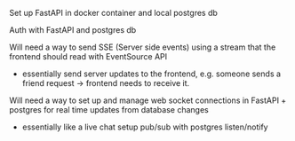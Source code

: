 Set up FastAPI in docker container and local postgres db

Auth with FastAPI and postgres db

Will need a way to send SSE (Server side events) using a stream that the frontend should read with EventSource API
- essentially send server updates to the frontend, e.g. someone sends a friend request -> frontend needs to receive it.

Will need a way to set up and manage web socket connections in FastAPI + postgres for real time updates from database changes
- essentially like a live chat setup pub/sub with postgres listen/notify
